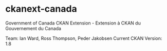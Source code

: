 ckanext-canada
==============

Government of Canada CKAN Extension - Extension à CKAN du Gouvernement du Canada

Team: Ian Ward, Ross Thompson, Peder Jakobsen
Current CKAN Version: 1.8
